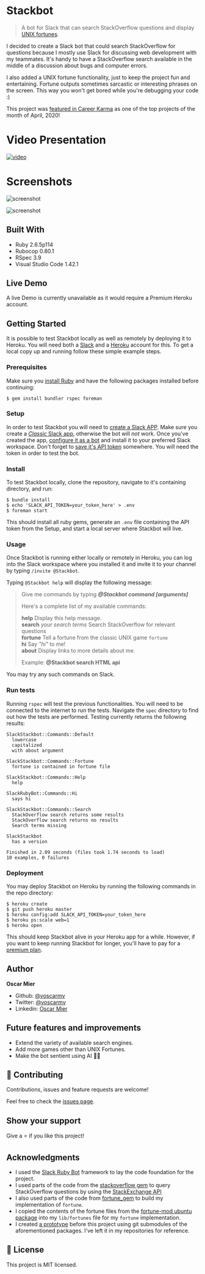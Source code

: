 # Stackbot

> A bot for Slack that can search StackOverflow questions and display [UNIX fortunes](https://en.wikipedia.org/wiki/Fortune_(Unix)).

I decided to create a Slack bot that could search StackOverflow for questions because I mostly use Slack for discussing web development with my teammates. It's handy to have a StackOverflow search available in the middle of a discussion about bugs and computer errors.

I also added a UNIX fortune functionality, just to keep the project fun and entertaining. Fortune outputs sometimes sarcastic or interesting phrases on the screen. This way you won't get bored while you're debugging your code :)

This project was [featured in Career Karma](https://careerkarma.com/discussions/projects/stackbot-AUy6FwOt-) as one of the top projects of the month of April, 2020!

# Video Presentation

[![video](screenshots/video.png)](https://www.loom.com/share/6eb07336320d4518b695d1cc923f4d06)

# Screenshots

![screenshot](screenshots/screenshot1.png)

![screenshot](screenshots/screenshot2.png)

## Built With

- Ruby 2.6.5p114 
- Rubocop 0.80.1
- RSpec 3.9
- Visual Studio Code 1.42.1

## Live Demo

A live Demo is currently unavailable as it would require a Premium Heroku account.


## Getting Started

It is possible to test Stackbot locally as well as remotely by deploying it to Heroku. You will need both a [Slack](https://www.slack.com) and a [Heroku](https://www.heroku.com) account for this. To get a local copy up and running follow these simple example steps.

### Prerequisites

Make sure you [install Ruby](https://www.ruby-lang.org/en/documentation/installation/) and have the following packages installed before continuing:

```
$ gem install bundler rspec foreman
```

### Setup

In order to test Stackbot you will need to [create a Slack APP](https://api.slack.com/apps/new). Make sure you create a [*Classic* Slack app](https://api.slack.com/apps?new_classic_app=1), otherwise the bot will *not* work. Once you've created the app, [configure it as a bot](https://api.slack.com/legacy/custom-integrations/bot-users) and install it to your preferred Slack workspace. Don't forget to [save it's API token](https://api.slack.com/legacy/custom-integrations/legacy-tokens) somewhere. You will need the token in order to test the bot.

### Install

To test Stackbot locally, clone the repository, navigate to it's containing directory, and run:

```
$ bundle install
$ echo 'SLACK_API_TOKEN=your_token_here' > .env
$ foreman start
```

This should install all ruby gems, generate an `.env` file containing the API token from the Setup, and start a local server where Stackbot will live.

### Usage

Once Stackbot is running either locally or remotely in Heroku, you can log into the Slack workspace where you installed it and invite it to your channel by typing `/invite @Stackbot`.

Typing `@Stackbot help` will display the following message:

>Give me commands by typing _**@Stackbot command [arguments]**_
>
>Here's a complete list of my available commands:
>
>**help** Display this help message.  
>**search** _your search terms_ Search StackOverflow for relevant questions  
>**fortune** Tell a fortune from the classic UNIX game `fortune`  
>**hi** Say _"hi"_ to me!  
>**about** Display links to more details about me.  
>
>Example: **@Stackbot search HTML api**

You may try any such commands on Slack.

### Run tests

Running `rspec` will test the previous functionalities. You will need to be connected to the internet to run the tests. Navigate the `spec` directory to find out how the tests are performed. Testing currently returns the following results:

```
SlackStackbot::Commands::Default
  lowercase
  capitalized
  with about argument

SlackStackbot::Commands::Fortune
  fortune is contained in fortune file

SlackStackbot::Commands::Help
  help

SlackRubyBot::Commands::Hi
  says hi

SlackStackbot::Commands::Search
  StackOverflow search returns some results
  StackOverflow search returns no results
  Search terms missing

SlackStackbot
  has a version

Finished in 2.09 seconds (files took 1.74 seconds to load)
10 examples, 0 failures
```

### Deployment

You may deploy Stackbot on Heroku by running the following commands in the repo directory:

```
$ heroku create
$ git push heroku master
$ heroku config:add SLACK_API_TOKEN=your_token_here
$ heroku ps:scale web=1
$ heroku open
```

This should keep Stackbot alive in your Heroku app for a while. However, if you want to keep running Stackbot for longer, you'll have to pay for a [premium plan](https://www.heroku.com/pricing).

## Author

**Oscar Mier**
- Github: [@voscarmv](https://github.com/voscarmv)
- Twitter: [@voscarmv](https://twitter.com/voscarmv)
- Linkedin: [Oscar Mier](https://www.linkedin.com/in/oscar-mier-072984196/) 

## Future features and improvements

- Extend the variety of available search engines.
- Add more games other than UNIX Fortunes.
- Make the bot sentient using AI 🤖🧠

## 🤝 Contributing

Contributions, issues and feature requests are welcome!

Feel free to check the [issues page](../../issues/).

## Show your support

Give a ⭐️ if you like this project!

## Acknowledgments

- I used the [Slack Ruby Bot](https://github.com/slack-ruby/slack-ruby-bot) framework to lay the code foundation for the project.
- I used parts of the code from the [stackoverflow gem](https://github.com/antoviaque/stack-overflow-command-line) to query StackOverflow questions by using the [StackExchange API](https://api.stackexchange.com/docs/similar)
- I also used parts of the code from [fortune_gem](https://github.com/nodanaonlyzuul/fortune_gem) to build my implementation of `fortune`.
- I copied the contents of the fortune files from the [fortune-mod ubuntu package](https://launchpad.net/ubuntu/+source/fortune-mod) into my `lib/fortunes` file for my `fortune` implementation.
- I created [a prototype](https://github.com/voscarmv/stackoverflow_slack_bot/tree/feature-branch) before this project using git submodules of the aforementioned packages. I've left it in my repositories for reference.

## 📝 License

This project is MIT licensed.
